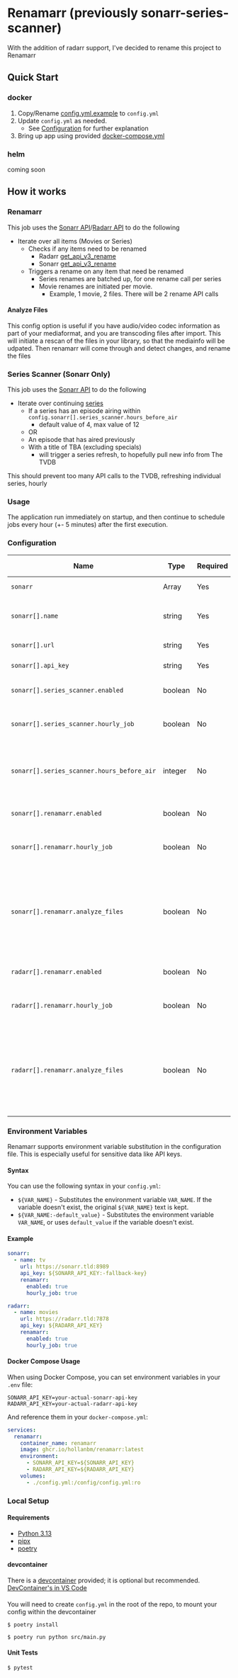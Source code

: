 # Renamarr (previously sonarr-series-scanner)

With the addition of radarr support, I've decided to rename this project to Renamarr

## Quick Start

### docker

1) Copy/Rename [config.yml.example](docker/config.yml.example) to `config.yml`
2) Update `config.yml` as needed.
    * See [Configuration](#configuration) for further explanation
3) Bring up app using provided [docker-compose.yml](docker/docker-compose.yml)

### helm

coming soon


## How it works

### Renamarr

This job uses the [Sonarr API](https://sonarr.tv/docs/api/)/[Radarr API](https://radarr.video/docs/api/) to do the following

* Iterate over all items (Movies or Series)
  * Checks if any items need to be renamed
    * Radarr [get_api_v3_rename](https://radarr.video/docs/api/#/RenameMovie/get_api_v3_rename)
    * Sonarr [get_api_v3_rename](https://sonarr.tv/docs/api/#/RenameEpisode/get_api_v3_rename)
  * Triggers a rename on any item that need be renamed
    * Series renames are batched up, for one rename call per series
    * Movie renames are initiated per movie.
      * Example, 1 movie, 2 files. There will be 2 rename API calls

#### Analyze Files
This config option is useful if you have audio/video codec information as part of your mediaformat, and you are transcoding files after import. This will initiate a rescan of the files in your library, so that the mediainfo will be udpated. Then renamarr will come through and detect changes, and rename the files


### Series Scanner (Sonarr Only)
This job uses the [Sonarr API](https://sonarr.tv/docs/api/) to do the following

* Iterate over continuing [series](https://sonarr.tv/docs/api/#/Series/get_api_v3_series)
  * If a series has an episode airing within `config.sonarr[].series_scanner.hours_before_air`
    * default value of 4, max value of 12
  * OR
  * An episode that has aired previously
  * With a title of TBA (excluding specials)
    * will trigger a series refresh, to hopefully pull new info from The TVDB

This should prevent too many API calls to the TVDB, refreshing individual series, hourly

### Usage

The application run immediately on startup, and then continue to schedule jobs every hour (+- 5 minutes) after the first execution.

### Configuration

| Name                                       | Type    | Required | Default Value | Description                                                                                                                                      |
| ------------------------------------------ | ------- | -------- | ------------- | ------------------------------------------------------------------------------------------------------------------------------------------------ |
| `sonarr`                                   | Array   | Yes      | []            | One or more sonarr instances                                                                                                                     |
| `sonarr[].name`                            | string  | Yes      | N/A           | user friendly instance name, used in log messages                                                                                                |
| `sonarr[].url`                             | string  | Yes      | N/A           | url for sonarr instance                                                                                                                          |
| `sonarr[].api_key`                         | string  | Yes      | N/A           | api_key for sonarr instance                                                                                                                      |
| `sonarr[].series_scanner.enabled`          | boolean | No       | False         | enables/disables series_scanner functionality                                                                                                    |
| `sonarr[].series_scanner.hourly_job`       | boolean | No       | False         | disables hourly job. App will exit after first execution                                                                                         |
| `sonarr[].series_scanner.hours_before_air` | integer | No       | 4             | The number of hours before an episode has aired, to trigger a rescan when title is TBA                                                           |
| `sonarr[].renamarr.enabled`                | boolean | No       | False         | enables/disables renamarr functionality                                                                                                          |
| `sonarr[].renamarr.hourly_job`             | boolean | No       | False         | disables hourly job. App will exit after first execution                                                                                         |
| `sonarr[].renamarr.analyze_files`          | boolean | No       | False         | This will initiate a rescan of the files in your library. This is helpful if you are transcoding files, and the audio/video codecs have changed. |
| `radarr[].renamarr.enabled`                | boolean | No       | False         | enables/disables renamarr functionality                                                                                                          |
| `radarr[].renamarr.hourly_job`             | boolean | No       | False         | disables hourly job. App will exit after first execution                                                                                         |
| `radarr[].renamarr.analyze_files`          | boolean | No       | False         | This will initiate a rescan of the files in your library. This is helpful if you are transcoding files, and the audio/video codecs have changed. |

### Environment Variables

Renamarr supports environment variable substitution in the configuration file. This is especially useful for sensitive data like API keys.

#### Syntax

You can use the following syntax in your `config.yml`:

- `${VAR_NAME}` - Substitutes the environment variable `VAR_NAME`. If the variable doesn't exist, the original `${VAR_NAME}` text is kept.
- `${VAR_NAME:-default_value}` - Substitutes the environment variable `VAR_NAME`, or uses `default_value` if the variable doesn't exist.

#### Example

```yaml
sonarr:
  - name: tv
    url: https://sonarr.tld:8989
    api_key: ${SONARR_API_KEY:-fallback-key}
    renamarr:
      enabled: true
      hourly_job: true

radarr:
  - name: movies
    url: https://radarr.tld:7878
    api_key: ${RADARR_API_KEY}
    renamarr:
      enabled: true
      hourly_job: true
```

#### Docker Compose Usage

When using Docker Compose, you can set environment variables in your `.env` file:

```env
SONARR_API_KEY=your-actual-sonarr-api-key
RADARR_API_KEY=your-actual-radarr-api-key
```

And reference them in your `docker-compose.yml`:

```yaml
services:
  renamarr:
    container_name: renamarr
    image: ghcr.io/hollanbm/renamarr:latest
    environment:
      - SONARR_API_KEY=${SONARR_API_KEY}
      - RADARR_API_KEY=${RADARR_API_KEY}
    volumes:
      - ./config.yml:/config/config.yml:ro
```

### Local Setup

#### Requirements

* [Python 3.13](https://www.python.org/downloads/release/python-3130/)
* [pipx](https://pipx.pypa.io/stable/installation/)
* [poetry](https://python-poetry.org/docs/#installation)

#### devcontainer

There is a [devcontainer](https://containers.dev/) provided; it is optional but recommended.
[DevContainer's in VS Code](https://code.visualstudio.com/docs/devcontainers/containers)

####

You will need to create `config.yml` in the root of the repo, to mount your config within the devcontainer

```shell
$ poetry install

$ poetry run python src/main.py
```

#### Unit Tests
```shell
$ pytest
```
